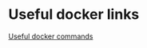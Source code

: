 # Useful docker links


[Useful docker commands](https://dev.to/aduranil/10-docker-compose-and-docker-commands-that-are-useful-for-active-development-22f9)